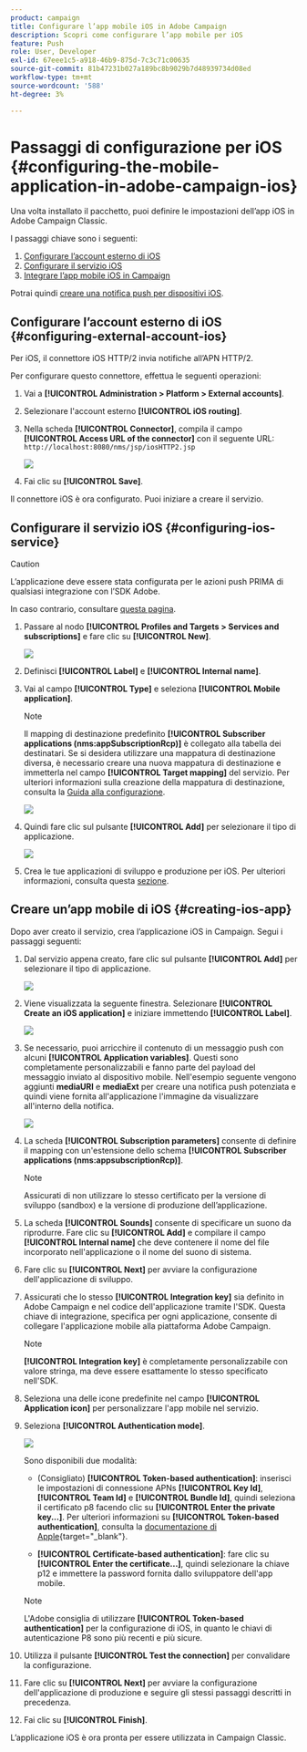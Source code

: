 ```yaml
---
product: campaign
title: Configurare l’app mobile iOS in Adobe Campaign
description: Scopri come configurare l’app mobile per iOS
feature: Push
role: User, Developer
exl-id: 67eee1c5-a918-46b9-875d-7c3c71c00635
source-git-commit: 81b47231b027a189bc8b9029b7d48939734d08ed
workflow-type: tm+mt
source-wordcount: '588'
ht-degree: 3%

---
```


# Passaggi di configurazione per iOS {#configuring-the-mobile-application-in-adobe-campaign-ios}

Una volta installato il pacchetto, puoi definire le impostazioni dell’app iOS in Adobe Campaign Classic.

I passaggi chiave sono i seguenti:

1. [Configurare l’account esterno di iOS](#configuring-external-account-ios)
1. [Configurare il servizio iOS](#configuring-ios-service)
1. [Integrare l’app mobile iOS in Campaign](#creating-ios-app)

Potrai quindi [creare una notifica push per dispositivi iOS](create-notifications-ios.md).

## Configurare l’account esterno di iOS {#configuring-external-account-ios}

Per iOS, il connettore iOS HTTP/2 invia notifiche all’APN HTTP/2.

Per configurare questo connettore, effettua le seguenti operazioni:

1. Vai a **[!UICONTROL Administration > Platform > External accounts]**.
1. Selezionare l&#39;account esterno **[!UICONTROL iOS routing]**.
1. Nella scheda **[!UICONTROL Connector]**, compila il campo **[!UICONTROL Access URL of the connector]** con il seguente URL: ```http://localhost:8080/nms/jsp/iosHTTP2.jsp```

   ![](assets/nmac_connectors.png)

1. Fai clic su **[!UICONTROL Save]**.

Il connettore iOS è ora configurato. Puoi iniziare a creare il servizio.

## Configurare il servizio iOS {#configuring-ios-service}

>[!CAUTION]
>
>L’applicazione deve essere stata configurata per le azioni push PRIMA di qualsiasi integrazione con l’SDK Adobe.
>
>In caso contrario, consultare [questa pagina](https://developer.apple.com/documentation/usernotifications).

1. Passare al nodo **[!UICONTROL Profiles and Targets > Services and subscriptions]** e fare clic su **[!UICONTROL New]**.

   ![](assets/nmac_service_1.png)

1. Definisci **[!UICONTROL Label]** e **[!UICONTROL Internal name]**.
1. Vai al campo **[!UICONTROL Type]** e seleziona **[!UICONTROL Mobile application]**.

   >[!NOTE]
   >
   >Il mapping di destinazione predefinito **[!UICONTROL Subscriber applications (nms:appSubscriptionRcp)]** è collegato alla tabella dei destinatari. Se si desidera utilizzare una mappatura di destinazione diversa, è necessario creare una nuova mappatura di destinazione e immetterla nel campo **[!UICONTROL Target mapping]** del servizio. Per ulteriori informazioni sulla creazione della mappatura di destinazione, consulta la [Guida alla configurazione](../../configuration/using/about-custom-recipient-table.md).

   ![](assets/nmac_ios.png)

1. Quindi fare clic sul pulsante **[!UICONTROL Add]** per selezionare il tipo di applicazione.

   ![](assets/nmac_service_2.png)

1. Crea le tue applicazioni di sviluppo e produzione per iOS. Per ulteriori informazioni, consulta questa [sezione](configuring-the-mobile-application.md#creating-ios-app).

## Creare un’app mobile di iOS {#creating-ios-app}

Dopo aver creato il servizio, crea l’applicazione iOS in Campaign. Segui i passaggi seguenti:

1. Dal servizio appena creato, fare clic sul pulsante **[!UICONTROL Add]** per selezionare il tipo di applicazione.

   ![](assets/nmac_service_2.png)

1. Viene visualizzata la seguente finestra. Selezionare **[!UICONTROL Create an iOS application]** e iniziare immettendo **[!UICONTROL Label]**.

   ![](assets/nmac_ios_2.png)

1. Se necessario, puoi arricchire il contenuto di un messaggio push con alcuni **[!UICONTROL Application variables]**. Questi sono completamente personalizzabili e fanno parte del payload del messaggio inviato al dispositivo mobile.
Nell&#39;esempio seguente vengono aggiunti **mediaURl** e **mediaExt** per creare una notifica push potenziata e quindi viene fornita all&#39;applicazione l&#39;immagine da visualizzare all&#39;interno della notifica.

   ![](assets/nmac_ios_3.png)

1. La scheda **[!UICONTROL Subscription parameters]** consente di definire il mapping con un&#39;estensione dello schema **[!UICONTROL Subscriber applications (nms:appsubscriptionRcp)]**.

   >[!NOTE]
   >
   >Assicurati di non utilizzare lo stesso certificato per la versione di sviluppo (sandbox) e la versione di produzione dell’applicazione.

1. La scheda **[!UICONTROL Sounds]** consente di specificare un suono da riprodurre. Fare clic su **[!UICONTROL Add]** e compilare il campo **[!UICONTROL Internal name]** che deve contenere il nome del file incorporato nell&#39;applicazione o il nome del suono di sistema.

1. Fare clic su **[!UICONTROL Next]** per avviare la configurazione dell&#39;applicazione di sviluppo.

1. Assicurati che lo stesso **[!UICONTROL Integration key]** sia definito in Adobe Campaign e nel codice dell&#39;applicazione tramite l&#39;SDK. <!--For more on this, refer to [this page](integrating-campaign-sdk-into-the-mobile-application.md).--> Questa chiave di integrazione, specifica per ogni applicazione, consente di collegare l&#39;applicazione mobile alla piattaforma Adobe Campaign.

   >[!NOTE]
   >
   > **[!UICONTROL Integration key]** è completamente personalizzabile con valore stringa, ma deve essere esattamente lo stesso specificato nell&#39;SDK.

1. Seleziona una delle icone predefinite nel campo **[!UICONTROL Application icon]** per personalizzare l&#39;app mobile nel servizio.

1. Seleziona **[!UICONTROL Authentication mode]**.

   ![](assets/nmac_ios_5.png)

   Sono disponibili due modalità:

   * (Consigliato) **[!UICONTROL Token-based authentication]**: inserisci le impostazioni di connessione APNs **[!UICONTROL Key Id]**, **[!UICONTROL Team Id]** e **[!UICONTROL Bundle Id]**, quindi seleziona il certificato p8 facendo clic su **[!UICONTROL Enter the private key...]**. Per ulteriori informazioni su **[!UICONTROL Token-based authentication]**, consulta la [documentazione di Apple](https://developer.apple.com/documentation/usernotifications/setting_up_a_remote_notification_server/establishing_a_token-based_connection_to_apns){target="_blank"}.

   * **[!UICONTROL Certificate-based authentication]**: fare clic su **[!UICONTROL Enter the certificate...]**, quindi selezionare la chiave p12 e immettere la password fornita dallo sviluppatore dell&#39;app mobile.

   >[!NOTE]
   >
   > L&#39;Adobe consiglia di utilizzare **[!UICONTROL Token-based authentication]** per la configurazione di iOS, in quanto le chiavi di autenticazione P8 sono più recenti e più sicure.

1. Utilizza il pulsante **[!UICONTROL Test the connection]** per convalidare la configurazione.

1. Fare clic su **[!UICONTROL Next]** per avviare la configurazione dell&#39;applicazione di produzione e seguire gli stessi passaggi descritti in precedenza.


1. Fai clic su **[!UICONTROL Finish]**.

L’applicazione iOS è ora pronta per essere utilizzata in Campaign Classic.
